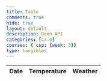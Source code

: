 ```yaml
---
title: Table
comments: true
hide: true
layout: default
description: Demo API
categories: [C7.0]
courses: { csp: {week: 3}}
type: tangibles
---
```

<!DOCTYPE html>
<html>
<head>
   <!-- Load jQuery and DataTables styles and scripts -->
   <link rel="stylesheet" type="text/css" href="https://cdn.datatables.net/1.13.4/css/jquery.dataTables.min.css">
   <script type="text/javascript" language="javascript" src="https://code.jquery.com/jquery-3.6.0.min.js"></script>
   <script type="text/javascript" language="javascript" src="https://cdn.datatables.net/1.13.4/js/jquery.dataTables.min.js"></script>
</head>
<body>
<table id="weatherTable" class="table" style="width:100%">
   <thead>
       <tr>
           <th>Date</th>
           <th>Temperature</th>
           <th>Weather</th>
       </tr>
   </thead>
   <tbody id="weatherBody"></tbody>
</table>
<script>
 $(document).ready(function()) {
   const apiKey = "c0a73cc90fmshdc3d44c5a5834b9p18a538jsn06680b483b06";
   const apiUrl = "https://open-weather13.p.rapidapi.com/city/San%20Diego";

   fetch(apiUrl, {
     method: 'GET',
     headers: {
       'X-RapidAPI-Host': 'open-weather13.p.rapidapi.com',
       'X-RapidAPI-Key': apiKey
     }
   })
   .then(response => {
     if (!response.ok) {
       throw new Error('API response failed');
     }
     return response.json();
   })
   .then(data => {
     for (const weatherInfo of data) {
       // Populate the table with weather data
       $('#weatherBody').append('<tr><td>' +
           weatherInfo.date + '</td><td>' +
           weatherInfo.temperature + ' °C</td><td>' +
           weatherInfo.weather + '</td></tr>');
     }
     // Initialize DataTables for the table
     $("#weatherTable").DataTable();
   })
   .catch(error => {
     console.error('Error:', error);
   });
 };
 
</script>
</body>
</html>
